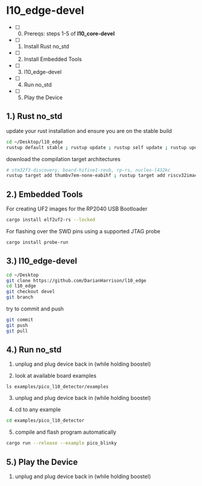 # l10_edge-devel

- [ ] 0. Prereqs: steps 1-5 of **l10_core-devel**
- [ ] 1. Install Rust no_std
- [ ] 2. Install Embedded Tools
- [ ] 3. l10_edge-devel
- [ ] 4. Run no_std
- [ ] 5. Play the Device

## 1.) Rust no_std

update your rust installation and ensure you are on the stable build
```sh
cd ~/Desktop/l10_edge
rustup default stable ; rustup update ; rustup self update ; rustup update stable ; rustc --version --verbose
```

download the compilation target architectures
```sh
# stm32f3-discovery, board-hifive1-revb, rp-rs, nucleo-l432kc
rustup target add thumbv7em-none-eabihf ; rustup target add riscv32imac-unknown-none-elf ; rustup target add thumbv6m-none-eabi ; rustup target add thumbv7em-none-eabihf
```

## 2.) Embedded Tools

For creating UF2 images for the RP2040 USB Bootloader
```sh
cargo install elf2uf2-rs --locked
```

For flashing over the SWD pins using a supported JTAG probe
```sh
cargo install probe-run
```

## 3.) l10_edge-devel

```sh
cd ~/Desktop
git clone https://github.com/DarianHarrison/l10_edge
cd l10_edge
git checkout devel
git branch
```

try to commit and push
```sh
git commit
git push
git pull
```

## 4.) Run no_std

1. unplug and plug device back in (while holding boostel)

2. look at available board examples
```
ls examples/pico_l10_detector/examples
```
3. unplug and plug device back in (while holding boostel)

4. cd to any example
```sh
cd examples/pico_l10_detector
```
5. compile and flash program automatically
```sh
cargo run --release --example pico_blinky
```

## 5.) Play the Device

1. unplug and plug device back in (while holding boostel)